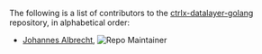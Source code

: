 The following is a list of contributors to the [ctrlx-datalayer-golang](https://github.com/boschrexroth/ctrlx-datalayer-golang) repository,
in alphabetical order:

* [Johannes Albrecht](https://github.com/albrecht-j), ![Repo Maintainer](https://badgen.net/badge/repo/maintainer/blue "Repo Maintainer")
